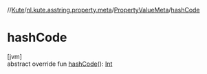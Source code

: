 //[Kute](../../../index.md)/[nl.kute.asstring.property.meta](../index.md)/[PropertyValueMeta](index.md)/[hashCode](hash-code.md)

# hashCode

[jvm]\
abstract override fun [hashCode](hash-code.md)(): [Int](https://kotlinlang.org/api/latest/jvm/stdlib/kotlin/-int/index.html)
